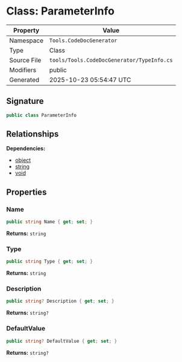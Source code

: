 # Class: ParameterInfo

| Property | Value |
|----------|-------|
| Namespace | `Tools.CodeDocGenerator` |
| Type | Class |
| Source File | `tools/Tools.CodeDocGenerator/TypeInfo.cs` |
| Modifiers | public |
| Generated | 2025-10-23 05:54:47 UTC |

## Signature

```csharp
public class ParameterInfo
```

## Relationships

**Dependencies:**
- [object](object.md)
- [string](string.md)
- [void](void.md)

## Properties

### Name

```csharp
public string Name { get; set; }
```

**Returns:** `string`

### Type

```csharp
public string Type { get; set; }
```

**Returns:** `string`

### Description

```csharp
public string? Description { get; set; }
```

**Returns:** `string?`

### DefaultValue

```csharp
public string? DefaultValue { get; set; }
```

**Returns:** `string?`


